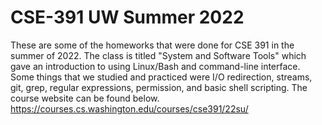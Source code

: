 # CSE-391 UW Summer 2022
These are some of the homeworks that were done for CSE 391 in the summer of 2022. The class is titled "System and Software Tools" 
which gave an introduction to using Linux/Bash and command-line interface. Some things that we studied and practiced were I/O redirection,
streams, git, grep, regular expressions, permission, and basic shell scripting. The course website can be found below. 
https://courses.cs.washington.edu/courses/cse391/22su/
